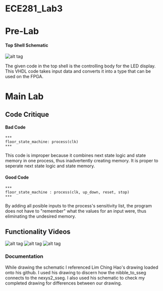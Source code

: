 ECE281_Lab3
===========
# Pre-Lab
#### Top Shell Schematic
![alt tag](https://raw.github.com/seanbapty/ECE281_Lab3/master/topshellschematic3.JPG)

The given code in the top shell is the controlling body for the LED display. This VHDL code takes input data and converts it into a type that can be used on the FPGA.

# Main Lab
## Code Critique

#### Bad Code 
```
***
floor_state_machine: process(clk)
***
```
This code is improper because it combines next state logic and state memory in one process, thus inadvertently creating memory. It is proper to seperate next state logic and state memory.

#### Good Code
```
***
floor_state_machine : process(clk, up_down, reset, stop)
***
```
By adding all posible inputs to the process's sensitivity list, the program does not have to "remember" what the values for an input were, thus eliminating the undesired memory.

## Functionality Videos
![alt tag](https://www.youtube.com/watch?v=KPDFuFnz9n8&feature=youtu.be)
![alt tag](https://www.youtube.com/watch?v=ifLdObCu_NA&feature=youtu.be)
![alt tag](https://www.youtube.com/watch?v=wCrTbxB3LaA&feature=youtu.be)

### Documentation
While drawing the schematic I referenced Lim Ching Hao's drawing loaded onto his github. I used his drawing to discern how the nibble_to_sseg connects to the nexys2_sseg. I also used his schematic to check my completed drawing for differences between our drawing.

